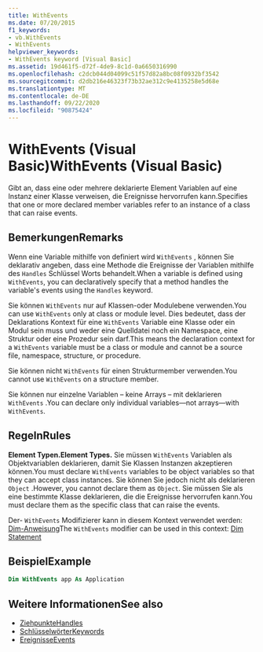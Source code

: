 ```yaml
---
title: WithEvents
ms.date: 07/20/2015
f1_keywords:
- vb.WithEvents
- WithEvents
helpviewer_keywords:
- WithEvents keyword [Visual Basic]
ms.assetid: 19d461f5-d72f-4de9-8c1d-0a6650316990
ms.openlocfilehash: c2dcb044d04099c51f57d82a8bc08f0932bf3542
ms.sourcegitcommit: d2db216e46323f73b32ae312c9e4135258e5d68e
ms.translationtype: MT
ms.contentlocale: de-DE
ms.lasthandoff: 09/22/2020
ms.locfileid: "90875424"
---
```

# <a name="withevents-visual-basic"></a><span data-ttu-id="226bf-102">WithEvents (Visual Basic)</span><span class="sxs-lookup"><span data-stu-id="226bf-102">WithEvents (Visual Basic)</span></span>

<span data-ttu-id="226bf-103">Gibt an, dass eine oder mehrere deklarierte Element Variablen auf eine Instanz einer Klasse verweisen, die Ereignisse hervorrufen kann.</span><span class="sxs-lookup"><span data-stu-id="226bf-103">Specifies that one or more declared member variables refer to an instance of a class that can raise events.</span></span>

## <a name="remarks"></a><span data-ttu-id="226bf-104">Bemerkungen</span><span class="sxs-lookup"><span data-stu-id="226bf-104">Remarks</span></span>

<span data-ttu-id="226bf-105">Wenn eine Variable mithilfe von definiert wird `WithEvents` , können Sie deklarativ angeben, dass eine Methode die Ereignisse der Variablen mithilfe des `Handles` Schlüssel Worts behandelt.</span><span class="sxs-lookup"><span data-stu-id="226bf-105">When a variable is defined using `WithEvents`, you can declaratively specify that a method handles the variable's events using the `Handles` keyword.</span></span>

<span data-ttu-id="226bf-106">Sie können `WithEvents` nur auf Klassen-oder Modulebene verwenden.</span><span class="sxs-lookup"><span data-stu-id="226bf-106">You can use `WithEvents` only at class or module level.</span></span> <span data-ttu-id="226bf-107">Dies bedeutet, dass der Deklarations Kontext für eine `WithEvents` Variable eine Klasse oder ein Modul sein muss und weder eine Quelldatei noch ein Namespace, eine Struktur oder eine Prozedur sein darf.</span><span class="sxs-lookup"><span data-stu-id="226bf-107">This means the declaration context for a `WithEvents` variable must be a class or module and cannot be a source file, namespace, structure, or procedure.</span></span>

<span data-ttu-id="226bf-108">Sie können nicht `WithEvents` für einen Strukturmember verwenden.</span><span class="sxs-lookup"><span data-stu-id="226bf-108">You cannot use `WithEvents` on a structure member.</span></span>

<span data-ttu-id="226bf-109">Sie können nur einzelne Variablen – keine Arrays – mit deklarieren `WithEvents` .</span><span class="sxs-lookup"><span data-stu-id="226bf-109">You can declare only individual variables—not arrays—with `WithEvents`.</span></span>

## <a name="rules"></a><span data-ttu-id="226bf-110">Regeln</span><span class="sxs-lookup"><span data-stu-id="226bf-110">Rules</span></span>

<span data-ttu-id="226bf-111">**Element Typen.**</span><span class="sxs-lookup"><span data-stu-id="226bf-111">**Element Types.**</span></span> <span data-ttu-id="226bf-112">Sie müssen `WithEvents` Variablen als Objektvariablen deklarieren, damit Sie Klassen Instanzen akzeptieren können.</span><span class="sxs-lookup"><span data-stu-id="226bf-112">You must declare `WithEvents` variables to be object variables so that they can accept class instances.</span></span> <span data-ttu-id="226bf-113">Sie können Sie jedoch nicht als deklarieren `Object` .</span><span class="sxs-lookup"><span data-stu-id="226bf-113">However, you cannot declare them as `Object`.</span></span> <span data-ttu-id="226bf-114">Sie müssen Sie als eine bestimmte Klasse deklarieren, die die Ereignisse hervorrufen kann.</span><span class="sxs-lookup"><span data-stu-id="226bf-114">You must declare them as the specific class that can raise the events.</span></span>

<span data-ttu-id="226bf-115">Der- `WithEvents` Modifizierer kann in diesem Kontext verwendet werden: [Dim-Anweisung](../statements/dim-statement.md)</span><span class="sxs-lookup"><span data-stu-id="226bf-115">The `WithEvents` modifier can be used in this context: [Dim Statement](../statements/dim-statement.md)</span></span>

## <a name="example"></a><span data-ttu-id="226bf-116">Beispiel</span><span class="sxs-lookup"><span data-stu-id="226bf-116">Example</span></span>

```vb
Dim WithEvents app As Application
```

## <a name="see-also"></a><span data-ttu-id="226bf-117">Weitere Informationen</span><span class="sxs-lookup"><span data-stu-id="226bf-117">See also</span></span>

- [<span data-ttu-id="226bf-118">Ziehpunkte</span><span class="sxs-lookup"><span data-stu-id="226bf-118">Handles</span></span>](../statements/handles-clause.md)
- [<span data-ttu-id="226bf-119">Schlüsselwörter</span><span class="sxs-lookup"><span data-stu-id="226bf-119">Keywords</span></span>](../keywords/index.md)
- [<span data-ttu-id="226bf-120">Ereignisse</span><span class="sxs-lookup"><span data-stu-id="226bf-120">Events</span></span>](../../programming-guide/language-features/events/index.md)
